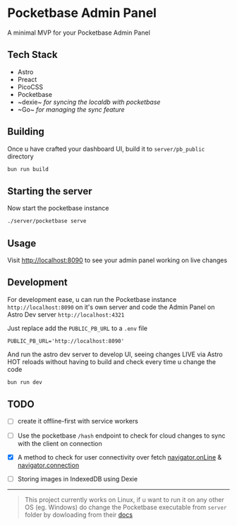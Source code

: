 # Pocketbase Admin Panel

A minimal MVP for your Pocketbase Admin Panel

## Tech Stack
- Astro
- Preact
- PicoCSS
- Pocketbase
- ~dexie~ _for syncing the localdb with pocketbase_
- ~Go~ _for managing the sync feature_

## Building
Once u have crafted your dashboard UI, build it to `server/pb_public` directory
```bash
bun run build
```

## Starting the server
Now start the pocketbase instance
```bash
./server/pocketbase serve
```

## Usage
Visit [http://localhost:8090](http://127.0.0.1:8090) to see your admin panel working on live changes

## Development
For development ease, u can run the Pocketbase instance `http://localhost:8090` on it's own server and code the Admin Panel on Astro Dev server `http://localhost:4321`

Just replace add the `PUBLIC_PB_URL` to a `.env` file
```env
PUBLIC_PB_URL='http://localhost:8090'
```

And run the astro dev server to develop UI, seeing changes LIVE via Astro HOT reloads without having to build and check every time u change the code
```bash
bun run dev
```

## TODO
- [ ] create it offline-first with service workers
- [ ] Use the pocketbase `/hash` endpoint to check for cloud changes to sync with the client on connection
- [X] A method to check for user connectivity over fetch [navigator.onLine](https://developer.mozilla.org/en-US/docs/Web/API/Navigator/onLine) & [navigator.connection](https://developer.mozilla.org/en-US/docs/Web/API/Navigator/connection)
- [ ] Storing images in IndexedDB using Dexie



---



> This project currently works on Linux, if u want to run it on any other OS (eg. Windows) do change the Pocketbase executable from `server` folder by dowloading from their [docs](https://pocketbase.io/docs)

